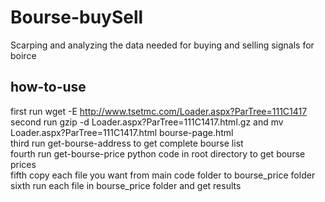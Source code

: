 # Bourse-buySell
Scarping and analyzing the data needed for buying and selling signals for boirce<br/>

## how-to-use
first run wget -E http://www.tsetmc.com/Loader.aspx?ParTree=111C1417<br/>
second run gzip -d Loader.aspx\?ParTree\=111C1417.html.gz and mv Loader.aspx\?ParTree\=111C1417.html bourse-page.html<br/>
third run get-bourse-address to get complete bourse list<br/>
fourth run get-bourse-price python code in root directory to get bourse prices  
fifth copy each file you want from main code folder to bourse_price folder<br/>
sixth run each file in bourse_price folder and get results<br/>

